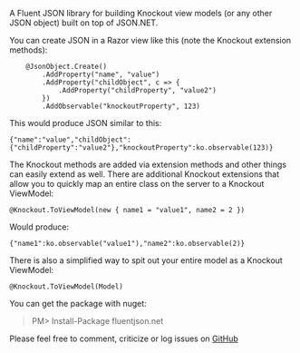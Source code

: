 A Fluent JSON library for building Knockout view models (or any other JSON object) built on top of JSON.NET. 

You can create JSON in a Razor view like this (note the Knockout extension methods):

        @JsonObject.Create()
            .AddProperty("name", "value")
            .AddProperty("childObject", c => {
                .AddProperty("childProperty", "value2")
            })
            .AddObservable("knockoutProperty", 123)

This would produce JSON similar to this:

    {"name":"value","childObject":{"childProperty":"value2"},"knockoutProperty":ko.observable(123)}
 
The Knockout methods are added via extension methods and other things can easily extend as well.  There are additional Knockout extensions that allow you to quickly map an entire class on the server to a Knockout ViewModel:

    @Knockout.ToViewModel(new { name1 = "value1", name2 = 2 })

Would produce:

    {"name1":ko.observable("value1"),"name2":ko.observable(2)}
    
There is also a simplified way to spit out your entire model as a Knockout ViewModel: 

    @Knockout.ToViewModel(Model) 

You can get the package with nuget:

> PM> Install-Package fluentjson.net

Please feel free to comment, criticize or log issues on [GitHub](https://github.com/paultyng/FluentJson.NET)
